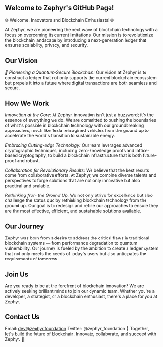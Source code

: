 ## Welcome to Zephyr's GitHub Page!

🌐 Welcome, Innovators and Blockchain Enthusiasts! 🌐

At Zephyr, we are pioneering the next wave of blockchain technology with a focus on overcoming its current limitations. Our mission is to revolutionize the blockchain landscape by introducing a next-generation ledger that ensures scalability, privacy, and security.

## Our Vision

_🚀 Pioneering a Quantum-Secure Blockchain:_ Our vision at Zephyr is to construct a ledger that not only supports the current blockchain ecosystem but propels it into a future where digital transactions are both seamless and secure.

## How We Work

_Innovation at the Core:_ At Zephyr, innovation isn't just a buzzword; it's the essence of everything we do. We are committed to pushing the boundaries of what's possible in blockchain technology with our groundbreaking approaches, much like Tesla reimagined vehicles from the ground up to accelerate the world's transition to sustainable energy.

_Embracing Cutting-edge Technology:_ Our team leverages advanced cryptographic techniques, including zero-knowledge proofs and lattice-based cryptography, to build a blockchain infrastructure that is both future-proof and robust.

_Collaboration for Revolutionary Results:_ We believe that the best results come from collaborative efforts. At Zephyr, we combine diverse talents and perspectives to forge solutions that are not only innovative but also practical and scalable.

_Rethinking from the Ground Up:_ We not only strive for excellence but also challenge the status quo by rethinking blockchain technology from the ground up. Our goal is to redesign and refine our approaches to ensure they are the most effective, efficient, and sustainable solutions available.

## Our Journey

Zephyr was born from a desire to address the critical flaws in traditional blockchain systems — from performance degradation to quantum vulnerability. Our journey is fueled by the ambition to create a ledger system that not only meets the needs of today's users but also anticipates the requirements of tomorrow.

## Join Us

Are you ready to be at the forefront of blockchain innovation? We are actively seeking brilliant minds to join our dynamic team. Whether you're a developer, a strategist, or a blockchain enthusiast, there's a place for you at Zephyr.

## Contact Us

Email: dev@zephyr.foundation
Twitter: @zephyr_foundation
🧠 Together, let's build the future of blockchain. Innovate, collaborate, and succeed with Zephyr. 🚀
